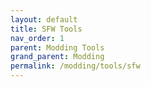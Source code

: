 ```yaml
---
layout: default
title: SFW Tools
nav_order: 1
parent: Modding Tools
grand_parent: Modding
permalink: /modding/tools/sfw
---
```


<!-- 
{: .note }
> {: .opaque }
> 
> 
> 
-->

